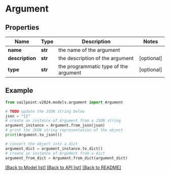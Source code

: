 # Argument


## Properties

Name | Type | Description | Notes
------------ | ------------- | ------------- | -------------
**name** | **str** | the name of the argument | 
**description** | **str** | the description of the argument | [optional] 
**type** | **str** | the programmatic type of the argument | [optional] 

## Example

```python
from sailpoint.v2024.models.argument import Argument

# TODO update the JSON string below
json = "{}"
# create an instance of Argument from a JSON string
argument_instance = Argument.from_json(json)
# print the JSON string representation of the object
print(Argument.to_json())

# convert the object into a dict
argument_dict = argument_instance.to_dict()
# create an instance of Argument from a dict
argument_from_dict = Argument.from_dict(argument_dict)
```
[[Back to Model list]](../README.md#documentation-for-models) [[Back to API list]](../README.md#documentation-for-api-endpoints) [[Back to README]](../README.md)


